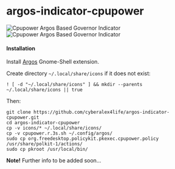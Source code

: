 # argos-indicator-cpupower
![Cpupower Argos Based Governor Indicator]()  ![Cpupower Argos Based Governor Indicator]()

#### Installation
Install [Argos](https://extensions.gnome.org/extension/1176/argos/) Gnome-Shell extension.

Create directory `~/.local/share/icons` if it does not exist:
```
! [ -d "~/.local/share/icons" ] && mkdir --parents ~/.local/share/icons || true
```

Then:
```
git clone https://github.com/cyberalex4life/argos-indicator-cpupower.git
cd argos-indicator-cpupower
cp -v icons/* ~/.local/share/icons/
cp -v cpupower.r.3s.sh ~/.config/argos/
sudo cp org.freedesktop.policykit.pkexec.cpupower.policy /usr/share/polkit-1/actions/
sudo cp pkroot /usr/local/bin/
```
**Note!**
Further info to be added soon...
